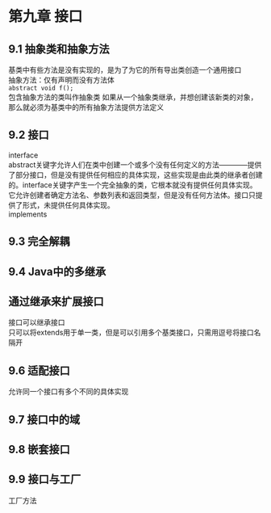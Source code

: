 # 第九章 接口
## 9.1 抽象类和抽象方法
基类中有些方法是没有实现的，是为了为它的所有导出类创造一个通用接口  
抽象方法：仅有声明而没有方法体  
```abstract void f();```   
包含抽象方法的类叫作抽象类
如果从一个抽象类继承，并想创建该新类的对象，那么就必须为基类中的所有抽象方法提供方法定义  
## 9.2 接口
interface  
abstract关键字允许人们在类中创建一个或多个没有任何定义的方法————提供了部分接口，但是没有提供任何相应的具体实现，这些实现是由此类的继承者创建的。interface关键字产生一个完全抽象的类，它根本就没有提供任何具体实现。它允许创建者确定方法名、参数列表和返回类型，但是没有任何方法体。接口只提供了形式，未提供任何具体实现。  
implements  
## 9.3 完全解耦
## 9.4 Java中的多继承
## 通过继承来扩展接口
接口可以继承接口  
只可以将extends用于单一类，但是可以引用多个基类接口，只需用逗号将接口名隔开  
## 9.6 适配接口
允许同一个接口有多个不同的具体实现  
## 9.7 接口中的域
## 9.8 嵌套接口
## 9.9 接口与工厂
工厂方法
